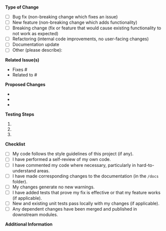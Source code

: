 <!-- 
Thanks for contributing! 
Please provide detailed information about your changes to help the reviewers.
-->

**Type of Change** 
<!-- Check relevant options with "x" -->
- [ ] Bug fix (non-breaking change which fixes an issue)
- [ ] New feature (non-breaking change which adds functionality)
- [ ] Breaking change (fix or feature that would cause existing functionality to not work as expected)
- [ ] Refactoring (internal code improvements, no user-facing changes)
- [ ] Documentation update 
- [ ] Other (please describe):

**Related Issue(s)**
<!-- Link the related GitHub issue(s) here. -->
<!-- Use "Fixes #issue_number" if this PR closes the issue. -->
<!-- Use "Related to #issue_number" if it's relevant but doesn't close it. -->

- Fixes #
- Related to #

**Proposed Changes**
<!-- Describe your changes clearly and concisely. -->
<!-- What problem does this PR solve? What changes were made? -->

- 
- 
- 

**Testing Steps**
<!-- Describe how the reviewer can test your changes. -->
<!-- Provide specific steps. e.g.: -->
<!-- 1. Open a note with a nested list of checkboxes -->
<!-- 2. Enable setting 'X' -->
<!-- 3. Click the parent checkbox -->
<!-- 4. Verify that child checkboxes now have symbol 'Y' -->

1. 
2. 
3. 

**Checklist**
<!-- Go through all the following points, and put an "x" in all the boxes that apply. -->
<!-- If you're unsure about any of these, don't hesitate to ask. We're here to help! -->
- [ ] My code follows the style guidelines of this project (if any).
- [ ] I have performed a self-review of my own code.
- [ ] I have commented my code where necessary, particularly in hard-to-understand areas.
- [ ] I have made corresponding changes to the documentation (in the `/docs` folder).
- [ ] My changes generate no new warnings.
- [ ] I have added tests that prove my fix is effective or that my feature works (if applicable).
- [ ] New and existing unit tests pass locally with my changes (if applicable).
- [ ] Any dependent changes have been merged and published in downstream modules.

**Additional Information**
<!-- Add any other context, screenshots, or considerations here. -->
<!-- For example: performance implications, potential side effects, etc. -->